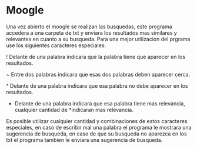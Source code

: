 # Moogle
Una vez abierto el moogle se realizan las busquedas, este programa accedera a una carpeta de txt y enviara los resultados mas similares y relevantes en cuanto a su busqueda.
Para una mejor utilizacion del prgrama use los siguientes caracteres especiales:

! Delante de una palabra indicara que la palabra tiene que aparecer en los resultados.

~ Entre dos palabras indicara que esas dos palabras deben aparecer cerca.

^ Delante de una palabra indicara que esa palabra no debe aparecer en los resultados.

* Delante de una palabra indicara que esa palabra tiene mas relevancia, cualquier cantidad de *indicaran mas relevancia.

Es posible utilizar cualquier cantidad y combinaciones de estos caracteres especiales, en caso de escribir mal una palabra el programa le mostrara una sugerencia de busqueda, en caso de que su busqueda no aparezca en los txt el programa tambien le enviara una sugerencia de busqueda.

